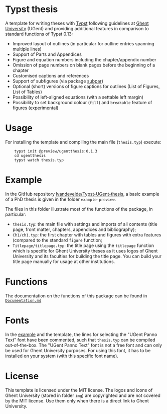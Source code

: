 

# Typst thesis

A template for writing theses with [Typst](https://typst.app/) following guidelines at [Ghent University](https://www.ugent.be/en) (UGent) and providing additional features in comparison to standard functions of Typst 0.13:

- Improved layout of outlines (in particular for outline entries spanning multiple lines)
- Support of Parts and Appendices
- Figure and equation numbers including the chapter/appendix number
- Omission of page numbers on blank pages before the beginning of a chapter
- Customised captions and references
- Support of subfigures (via package [subpar](https://typst.app/universe/package/subpar))
- Optional (short) versions of figure captions for outlines (List of Figures, List of Tables)
- Possibility of left-aligned equations (with a settable left margin)
- Possibility to set background colour (`fill`) and `breakable` feature of figures (experimental)

# Usage

For installing the template and compiling the main file (`thesis.typ`) execute:
    
        typst init @preview/ugentthesis:0.1.3 
        cd ugentthesis
        typst watch thesis.typ
 


# Example

In the GitHub repository [lvandevelde/Typst-UGent-thesis](https://github.com/lvandevelde/Typst-UGent-thesis),  a basic example of a PhD thesis is given in the folder `example-preview`. 

The files in this folder illustrate most of the functions of the package, in particular:

- `thesis.typ`: the main file with settings and imports of all contents (title page, front matter, chapters, appendices and bibliography);
- `Ch1/ch1.typ`: the first chapter with tables and figures with extra features (compared to the standard `figure` function;
- `Titlepage/titlepage.typ`: the title page using the `titlepage` function which is specific for Ghent University theses as it uses logos of Ghent University and its faculties for building the title page. You can build your title page manually for usage at other institutions.


# Functions

The documentation on the functions of this package can be found in [`Documentation.md`](https://github.com/lvandevelde/Typst-UGent-thesis/blob/master/Documentation.md) 
 

# Fonts

In the  [example](#example) and the template, the lines for selecting the "UGent Panno Text" font have been commented, such that `thesis.typ` can be compiled out-of-the-box. The "UGent Panno Text" font is not a free font and can only be used for Ghent University purposes. For using this font, it has to be installed on your system (with this specific font name).


# License
This template is licensed under the MIT license.
The logos and icons of Ghent University (stored in folder `img`) are copyrighted and are not covered by the MIT license. Use them only when there is a direct link to Ghent University. 
